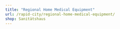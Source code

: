 ```yaml
---
title: "Regional Home Medical Equipment"
url: /rapid-city/regional-home-medical-equipment/
shop: Sanitätshaus
---
```

